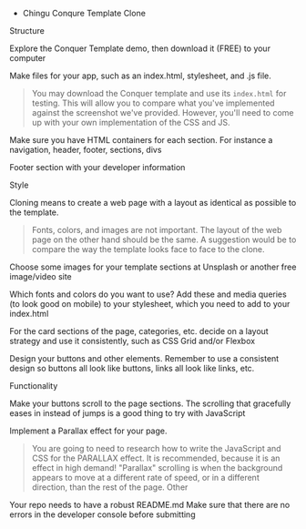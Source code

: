 * Chingu Conqure Template Clone

Structure

 Explore the Conquer Template demo, then download it (FREE) to your computer

 Make files for your app, such as an index.html, stylesheet, and .js file.

> You may download the Conquer template and use its `index.html` for testing. 
> This will allow you to compare what you've implemented against the 
> screenshot we've provided. However, you'll need to come up with your 
> own implementation of the CSS and JS.
 
 Make sure you have HTML containers for each section. For instance a navigation, header, footer, sections, divs

 Footer section with your developer information

Style

 Cloning means to create a web page with a layout as identical as possible to the template.

> Fonts, colors, and images are not important. The layout of the web page
> on the other hand should be the same. A suggestion would be to compare
> the way the template looks face to face to the clone.
 
 Choose some images for your template sections at Unsplash or another free image/video site

 Which fonts and colors do you want to use? Add these and media queries (to look good on mobile) to your stylesheet, which you need to add to your index.html

 For the card sections of the page, categories, etc. decide on a layout strategy and use it consistently, such as CSS Grid and/or Flexbox

 Design your buttons and other elements. Remember to use a consistent design so buttons all look like buttons, links all look like links, etc.

Functionality

 Make your buttons scroll to the page sections. The scrolling that gracefully eases in instead of jumps is a good thing to try with JavaScript

 Implement a Parallax effect for your page.

> You are going to need to research how to write the JavaScript and CSS for 
> the PARALLAX effect. It is recommended, because it is an effect in high 
> demand! "Parallax" scrolling is when the background appears to move at 
> a different rate of speed, or in a different direction, than the rest 
> of the page.
Other

 Your repo needs to have a robust README.md
 Make sure that there are no errors in the developer console before submitting